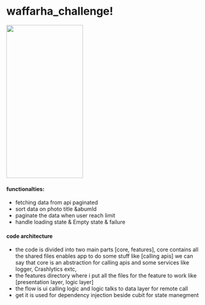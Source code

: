 # waffarha_challenge!


<img src="[https://camo.githubusercontent.com/...](https://github.com/monaGamal2022/Waffarha-Flutter-Challenge/assets/109663539/56c68271-cef4-49c5-a42f-b0b7f13337c5)"  width="200" height="400" />


#### functionalties: 
- fetching data from api paginated
- sort data on photo title &abumId
- paginate the data when user reach limit  
- handle loading state & Empty state & failure
#### code architecture 
- the code is divided into two main parts [core, features], core contains all the shared files enables app to do some stuff like [calling apis] 
we can say that core is an abstraction for calling apis and some services like logger, Crashlytics extc,
- the features directory where i put all the files for the feature to work like [presentation layer, logic layer] 
- the flow is ui calling logic and logic talks to data layer for remote call 
- get it is used for dependency injection beside cubit for state manegment
